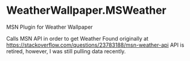 # WeatherWallpaper.MSWeather
MSN Plugin for Weather Wallpaper

Calls  MSN API in order to get Weather
Found originally at https://stackoverflow.com/questions/23783188/msn-weather-api
API is retired, however, I was still pulling data recently.
